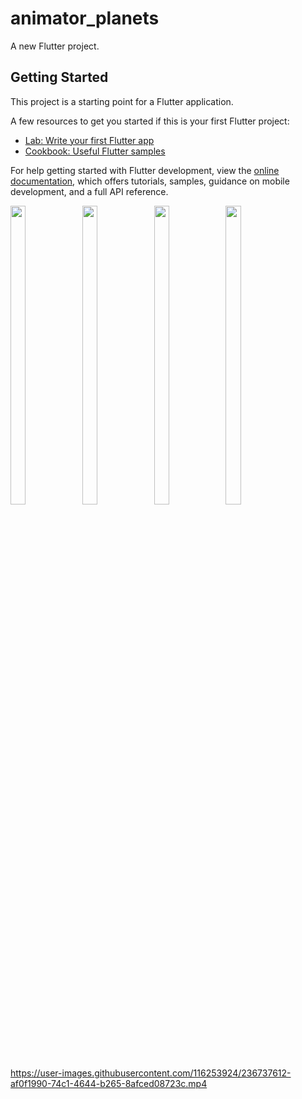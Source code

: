 # animator_planets

A new Flutter project.

## Getting Started

This project is a starting point for a Flutter application.

A few resources to get you started if this is your first Flutter project:

- [Lab: Write your first Flutter app](https://docs.flutter.dev/get-started/codelab)
- [Cookbook: Useful Flutter samples](https://docs.flutter.dev/cookbook)

For help getting started with Flutter development, view the
[online documentation](https://docs.flutter.dev/), which offers tutorials,
samples, guidance on mobile development, and a full API reference.




<p float="center">
  
  <img src="https://user-images.githubusercontent.com/116253924/236738163-ce88f779-a17c-41b9-8e41-5cefaa7f81c0.png" width=22% height=35%>

  <img src="https://user-images.githubusercontent.com/116253924/236738177-4c964bf4-7a19-4c75-b7aa-36d37b073333.png" width=22% height=35%>

 <img src="https://user-images.githubusercontent.com/116253924/236738185-05a2bb27-93aa-4ab1-8dce-f6d78b059e68.png" width=22% height=35%>

 <img src="https://user-images.githubusercontent.com/116253924/236738189-72acb7bf-3f3e-46b8-a885-58cf03dcd2f5.png" width=22% height=35%>
  
  </p>
  
https://user-images.githubusercontent.com/116253924/236737612-af0f1990-74c1-4644-b265-8afced08723c.mp4

